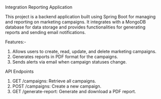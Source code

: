 Integration Reporting Application

This project is a backend application built using Spring Boot for managing and reporting on marketing campaigns. 
It integrates with a MongoDB database for data storage and provides functionalities for generating reports and sending email notifications.

Features:-

1. Allows users to create, read, update, and delete marketing campaigns.
2. Generates reports in PDF format for the campaigns.
3. Sends alerts via email when campaign statuses change.

API Endpoints

1. GET /campaigns: Retrieve all campaigns.
2. POST /campaigns: Create a new campaign.
3. GET /generate-report: Generate and download a PDF report.
